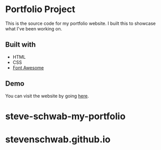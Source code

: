 # Portfolio Project

This is the source code for my portfolio website. I built this to showcase what I've been working on.

## Built with

* HTML
* CSS
* [Font Awesome](https://fontawesome.com/)

## Demo

You can visit the website by going [here](https://stevenschwab.github.io).
# steve-schwab-my-portfolio
# stevenschwab.github.io
